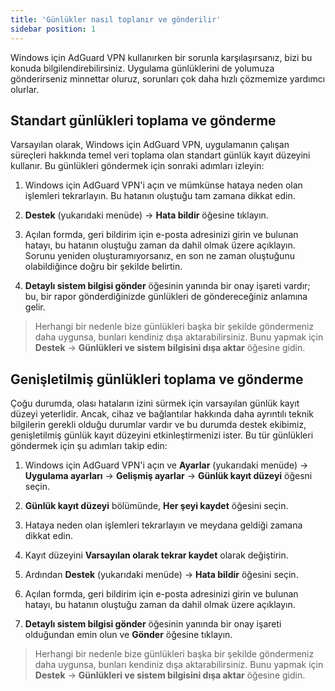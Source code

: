 ```yaml
---
title: 'Günlükler nasıl toplanır ve gönderilir'
sidebar position: 1
---
```




Windows için AdGuard VPN kullanırken bir sorunla karşılaşırsanız, bizi bu konuda bilgilendirebilirsiniz. Uygulama günlüklerini de yolumuza gönderirseniz minnettar oluruz, sorunları çok daha hızlı çözmemize yardımcı olurlar.


## Standart günlükleri toplama ve gönderme

Varsayılan olarak, Windows için AdGuard VPN, uygulamanın çalışan süreçleri hakkında temel veri toplama olan standart günlük kayıt düzeyini kullanır. Bu günlükleri göndermek için sonraki adımları izleyin:

1. Windows için AdGuard VPN'i açın ve mümkünse hataya neden olan işlemleri tekrarlayın. Bu hatanın oluştuğu tam zamana dikkat edin.

2. **Destek** (yukarıdaki menüde) → **Hata bildir** öğesine tıklayın.

3. Açılan formda, geri bildirim için e-posta adresinizi girin ve bulunan hatayı, bu hatanın oluştuğu zaman da dahil olmak üzere açıklayın. Sorunu yeniden oluşturamıyorsanız, en son ne zaman oluştuğunu olabildiğince doğru bir şekilde belirtin.

4. **Detaylı sistem bilgisi gönder** öğesinin yanında bir onay işareti vardır; bu, bir rapor gönderdiğinizde günlükleri de göndereceğiniz anlamına gelir.
> Herhangi bir nedenle bize günlükleri başka bir şekilde göndermeniz daha uygunsa, bunları kendiniz dışa aktarabilirsiniz. Bunu yapmak için **Destek** → **Günlükleri ve sistem bilgisini dışa aktar** öğesine gidin.


## Genişletilmiş günlükleri toplama ve gönderme

Çoğu durumda, olası hataların izini sürmek için varsayılan günlük kayıt düzeyi yeterlidir. Ancak, cihaz ve bağlantılar hakkında daha ayrıntılı teknik bilgilerin gerekli olduğu durumlar vardır ve bu durumda destek ekibimiz, genişletilmiş günlük kayıt düzeyini etkinleştirmenizi ister. Bu tür günlükleri göndermek için şu adımları takip edin:

1. Windows için AdGuard VPN'i açın ve **Ayarlar** (yukarıdaki menüde) → **Uygulama ayarları** → **Gelişmiş ayarlar** → **Günlük kayıt düzeyi** öğesni seçin.

2. **Günlük kayıt düzeyi** bölümünde, **Her şeyi kaydet** öğesini seçin.

3. Hataya neden olan işlemleri tekrarlayın ve meydana geldiği zamana dikkat edin.

4. Kayıt düzeyini **Varsayılan olarak tekrar kaydet** olarak değiştirin.

5. Ardından **Destek** (yukarıdaki menüde) → **Hata bildir** öğesini seçin.

6. Açılan formda, geri bildirim için e-posta adresinizi girin ve bulunan hatayı, bu hatanın oluştuğu zaman da dahil olmak üzere açıklayın.

7. **Detaylı sistem bilgisi gönder** öğesinin yanında bir onay işareti olduğundan emin olun ve **Gönder** öğesine tıklayın.
> Herhangi bir nedenle bize günlükleri başka bir şekilde göndermeniz daha uygunsa, bunları kendiniz dışa aktarabilirsiniz. Bunu yapmak için **Destek** → **Günlükleri ve sistem bilgisini dışa aktar** öğesine gidin.
